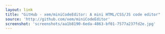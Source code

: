 ```yaml
---
layout: link
title: "GitHub - xem/miniCodeEditor: A mini HTML/CSS/JS code editor"
source: 'http://github.com/xem/miniCodeEditor'
screenshot: 'screenshots/aa1b8190-6eda-4863-bf01-7577a237fd2e.jpg'
---
```


